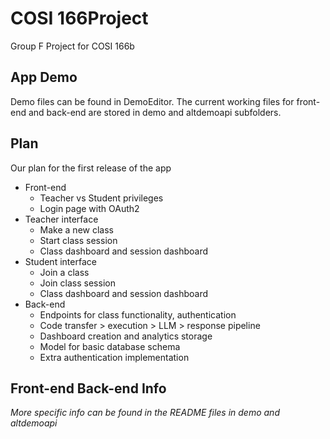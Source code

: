 # COSI 166Project
Group F Project for COSI 166b

## App Demo
Demo files can be found in DemoEditor.
The current working files for front-end and back-end are stored in demo and altdemoapi subfolders.

## Plan
Our plan for the first release of the app
 - Front-end
   - Teacher vs Student privileges
   - Login page with OAuth2
 - Teacher interface
   - Make a new class
   - Start class session
   - Class dashboard and session dashboard
 - Student interface
   - Join a class
   - Join class session
   - Class dashboard and session dashboard
 - Back-end
   - Endpoints for class functionality, authentication
   - Code transfer > execution > LLM > response pipeline
   - Dashboard creation and analytics storage
   - Model for basic database schema
   - Extra authentication implementation

## Front-end Back-end Info
*More specific info can be found in the README files in demo and altdemoapi*

